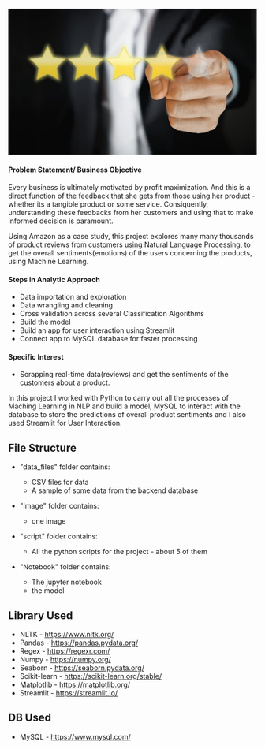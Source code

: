 

![](https://github.com/myhaijay/Product-Sentiment-Analysis-Project/blob/main/Images/product_review.jpg)
#### Problem Statement/ Business Objective
Every business is ultimately motivated by profit maximization. And this is a direct function of the feedback that she gets from those using her product - whether its a tangible product or some service.
Consiquently, understanding these feedbacks from her customers and using that to make informed decision is paramount. 

Using Amazon as a case study, this project explores many many thousands of product reviews from customers using Natural Language Processing, to get the overall sentiments(emotions) 
of the users concerning the products, using Machine Learning.


#### Steps in Analytic Approach
* Data importation and exploration
* Data wrangling and cleaning
* Cross validation across several Classification Algorithms
* Build the model
* Build an app for user interaction using Streamlit
* Connect app to MySQL database for faster processing

#### Specific Interest
* Scrapping real-time data(reviews) and get the sentiments of the customers about a product.


In this project I worked with Python to carry out all the processes of Maching Learning in NLP and build a model,
MySQL to interact with the database to store the predictions of overall product sentiments and I also used Streamlit for User Interaction.

## File Structure
* "data_files" folder contains:
  * CSV files for data
  * A sample of some data from the backend database


* "Image" folder contains:
  * one image 


* "script" folder contains:
  * All the python scripts for the project - about 5 of them


* "Notebook" folder contains:
  * The jupyter notebook 
  * the model



## Library Used
  * NLTK - https://www.nltk.org/
  * Pandas - https://pandas.pydata.org/
  * Regex - https://regexr.com/
  * Numpy - https://numpy.org/
  * Seaborn - https://seaborn.pydata.org/
  * Scikit-learn - https://scikit-learn.org/stable/
  * Matplotlib - https://matplotlib.org/
  * Streamlit - https://streamlit.io/

## DB Used
  * MySQL - https://www.mysql.com/

